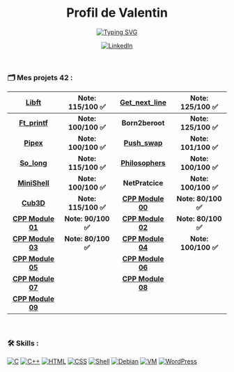 <h1 align="center">Profil de Valentin</h1>

<p align="center">
  <a href="https://git.io/typing-svg"><img src="https://readme-typing-svg.demolab.com?font=Fira+Code&weight=700&duration=5&pause=1700&color=74F724&center=true&width=435&lines=Étudiant+42+%F0%9F%A7%91%E2%80%8D%F0%9F%8E%93;Développeur Junior Full-Stack+%F0%9F%92%BB;Fan de Star Wars+%F0%9F%AA%90;Passionné de jeux vidéo+%F0%9F%8E%AE" alt="Typing SVG" /></a>
</p>

<p align="center">
  <a href="https://www.linkedin.com/in/loth-valentin-50378a231/">
    <img src="https://img.shields.io/badge/LinkedIn-0077B5?style=for-the-badge&logo=linkedin&logoColor=white" alt="LinkedIn">
  </a>
</p>

</br>
<h3>🗂 Mes projets 42 :</h3>

| **[Libft](https://github.com/El-cmd/libft)** | **Note: 115/100 ✅** | **[Get_next_line](https://github.com/El-cmd/get_next_line)** | **Note: 125/100 ✅** |
| :------------: | :------------: | :------------: | :------------: |
| **[Ft_printf](https://github.com/El-cmd/ft_printf)** | **Note: 100/100 ✅** | **Born2beroot** | **Note: 125/100 ✅** |
| **[Pipex](https://github.com/El-cmd/Pipex)** | **Note: 100/100 ✅** | **[Push_swap](https://github.com/El-cmd/Push_Swap-2.0)** | **Note: 101/100 ✅** |
| **[So_long](https://github.com/El-cmd/So_long)** | **Note: 115/100 ✅** | **[Philosophers](https://github.com/El-cmd/Philosopher)** | **Note: 100/100 ✅** |
| **[MiniShell](https://github.com/El-cmd/My_MiniShell)** | **Note: 100/100 ✅** | **NetPratcice** | **Note: 100/100 ✅** |
| **[Cub3D](https://github.com/El-cmd/Cub3D)** | **Note: 115/100 ✅** | **[CPP Module 00](https://github.com/El-cmd/PiscineCPP)** | **Note: 80/100 ✅** |
| **[CPP Module 01](https://github.com/El-cmd/PiscineCPP)** | **Note: 90/100 ✅** | **[CPP Module 02](https://github.com/El-cmd/PiscineCPP)** | **Note: 80/100 ✅** |
| **[CPP Module 03](https://github.com/El-cmd/PiscineCPP)** | **Note: 80/100 ✅** | **[CPP Module 04](https://github.com/El-cmd/PiscineCPP)** | **Note: 100/100 ✅** |
| **[CPP Module 05](https://github.com/El-cmd/PiscineCPP)** | | **[CPP Module 06](https://github.com/El-cmd/PiscineCPP)** |
| **[CPP Module 07](https://github.com/El-cmd/PiscineCPP)** | | **[CPP Module 08](https://github.com/El-cmd/PiscineCPP)** |
| **[CPP Module 09](https://github.com/El-cmd/PiscineCPP)** | |
</br>


<h3>🛠 Skills :</h3>

[![C](https://img.shields.io/badge/C-00599C?style=for-the-badge&logo=c&logoColor=white)](https://fr.wikipedia.org/wiki/C_(langage))
[![C++](https://img.shields.io/badge/C++-00599C?style=for-the-badge&logo=c%2B%2B&logoColor=white)](https://fr.wikipedia.org/wiki/C%2B%2B)
[![HTML](https://img.shields.io/badge/HTML-239120?style=for-the-badge&logo=html5&logoColor=white)](https://developer.mozilla.org/fr/docs/Web/HTML)
[![CSS](https://img.shields.io/badge/CSS-239120?style=for-the-badge&logo=css3&logoColor=white)](https://developer.mozilla.org/fr/docs/Web/CSS)
[![Shell](https://img.shields.io/badge/Shell-5391FE?style=for-the-badge&logo=gnu-bash&logoColor=white)](https://fr.wikipedia.org/wiki/Bash_(interpr%C3%A9teur_de_commandes))
[![Debian](https://img.shields.io/badge/Debian-A80030?style=for-the-badge&logo=debian&logoColor=white)](https://www.debian.org/)
[![VM](https://img.shields.io/badge/Machines%20virtuelles-183A61?style=for-the-badge&logo=virtualbox&logoColor=white)](https://www.virtualbox.org/)
[![WordPress](https://img.shields.io/badge/WordPress-21759B?style=for-the-badge&logo=wordpress&logoColor=white)](https://fr.wordpress.org/)



